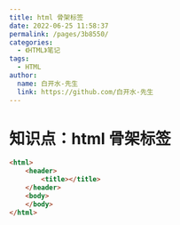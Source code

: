 ```yaml
---
title: html 骨架标签
date: 2022-06-25 11:58:37
permalink: /pages/3b8550/
categories:
  - 《HTML》笔记
tags:
  - HTML
author: 
  name: 白开水-先生
  link: https://github.com/白开水-先生
---
```

# 知识点：html 骨架标签

```html
<html>
    <header>
        <title></title>
    </header>
    <body>
    </body>
</html>
```